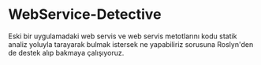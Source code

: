 # WebService-Detective
Eski bir uygulamadaki web servis ve web servis metotlarını kodu statik analiz yoluyla tarayarak bulmak istersek ne yapabiliriz sorusuna Roslyn'den de destek alıp bakmaya çalışıyoruz.
